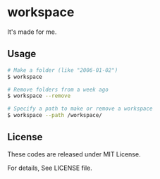 # workspace

It's made for me.

## Usage

```bash
# Make a folder (like "2006-01-02")
$ workspace

# Remove folders from a week ago
$ workspace --remove

# Specify a path to make or remove a workspace
$ workspace --path /workspace/
```

## License

These codes are released under MIT License.

For details, See LICENSE file.